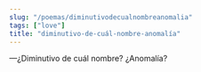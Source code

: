 ```yaml
---
slug: "/poemas/diminutivodecualnombreanomalia"
tags: ["love"]
title: "diminutivo-de-cuál-nombre-anomalía"
---
```

—¿Diminutivo de cuál nombre? ¿Anomalía?